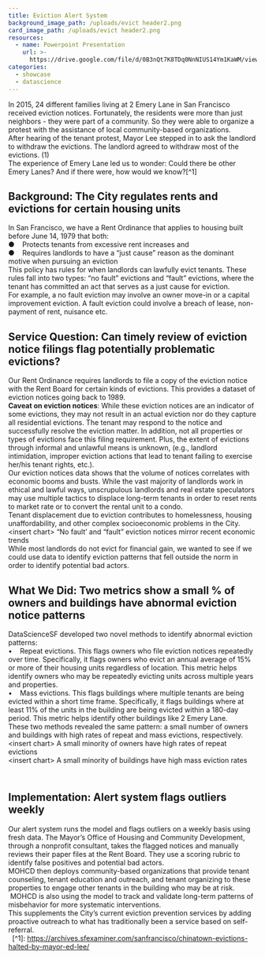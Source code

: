 ```yaml
---
title: Eviction Alert System
background_image_path: /uploads/evict header2.png
card_image_path: /uploads/evict header2.png
resources:
  - name: Powerpoint Presentation
    url: >-
      https://drive.google.com/file/d/0B3nQt7K8TDq0NnNIUS14Ym1KaWM/view?usp=sharing
categories:
  - showcase
  - datascience
---
```



In 2015, 24 different families living at 2 Emery Lane in San Francisco received eviction notices. Fortunately, the residents were more than just neighbors - they were part of a community. So they were able to organize a protest with the assistance of local community-based organizations.<br>After hearing of the tenant protest, Mayor Lee stepped in to ask the landlord to withdraw the evictions. The landlord agreed to withdraw most of the evictions. (1)<br>The experience of Emery Lane led us to wonder: Could there be other Emery Lanes? And if there were, how would we know?[^1]

## Background: The City regulates rents and evictions for certain housing units

In San Francisco, we have a Rent Ordinance that applies to housing built before June 14, 1979 that both:<br>●    Protects tenants from excessive rent increases and<br>●    Requires landlords to have a “just cause” reason as the dominant motive when pursuing an eviction<br>This policy has rules for when landlords can lawfully evict tenants. These rules fall into two types: “no fault” evictions and “fault” evictions, where the tenant has committed an act that serves as a just cause for eviction.<br>For example, a no fault eviction may involve an owner move-in or a capital improvement eviction. A fault eviction could involve a breach of lease, non-payment of rent, nuisance etc.

## Service Question: Can timely review of eviction notice filings flag potentially problematic evictions?

Our Rent Ordinance requires landlords to file a copy of the eviction notice with the Rent Board for certain kinds of evictions. This provides a dataset of eviction notices going back to 1989.<br>**Caveat on eviction notices**: While these eviction notices are an indicator of some evictions, they may not result in an actual eviction nor do they capture all residential evictions. The tenant may respond to the notice and successfully resolve the eviction matter. In addition, not all properties or types of evictions face this filing requirement. Plus, the extent of evictions through informal and unlawful means is unknown, (e.g., landlord intimidation, improper eviction actions that lead to tenant failing to exercise her/his tenant rights, etc.).<br>Our eviction notices data shows that the volume of notices correlates with economic booms and busts. While the vast majority of landlords work in ethical and lawful ways, unscrupulous landlords and real estate speculators may use multiple tactics to displace long-term tenants in order to reset rents to market rate or to convert the rental unit to a condo.<br>Tenant displacement due to eviction contributes to homelessness, housing unaffordability, and other complex socioeconomic problems in the City.<br>&lt;insert chart&gt; “No fault’ and “fault” eviction notices mirror recent economic trends<br>While most landlords do not evict for financial gain, we wanted to see if we could use data to identify eviction patterns that fell outside the norm in order to identify potential bad actors.

## What We Did: Two metrics show a small % of owners and buildings have abnormal eviction notice patterns

DataScienceSF developed two novel methods to identify abnormal eviction patterns:<br>•    Repeat evictions. This flags owners who file eviction notices repeatedly over time. Specifically, it flags owners who evict an annual average of 15% or more of their housing units regardless of location. This metric helps identify owners who may be repeatedly evicting units across multiple years and properties.<br>•    Mass evictions. This flags buildings where multiple tenants are being evicted within a short time frame. Specifically, it flags buildings where at least 11% of the units in the building are being evicted within a 180-day period. This metric helps identify other buildings like 2 Emery Lane.<br>These two methods revealed the same pattern: a small number of owners and buildings with high rates of repeat and mass evictions, respectively.<br>&lt;insert chart&gt; A small minority of owners have high rates of repeat evictions<br>&lt;insert chart&gt; A small minority of buildings have high mass eviction rates

## <br>Implementation: Alert system flags outliers weekly

Our alert system runs the model and flags outliers on a weekly basis using fresh data. The Mayor’s Office of Housing and Community Development, through a nonprofit consultant, takes the flagged notices and manually reviews their paper files at the Rent Board. They use a scoring rubric to identify false positives and potential bad actors.<br>MOHCD then deploys community-based organizations that provide tenant counseling, tenant education and outreach, and tenant organizing to these properties to engage other tenants in the building who may be at risk.  MOHCD is also using the model to track and validate long-term patterns of misbehavior for more systematic interventions.<br>This supplements the City’s current eviction prevention services by adding proactive outreach to what has traditionally been a service based on self-referral.<br>  [^1]: https://archives.sfexaminer.com/sanfrancisco/chinatown-evictions-halted-by-mayor-ed-lee/